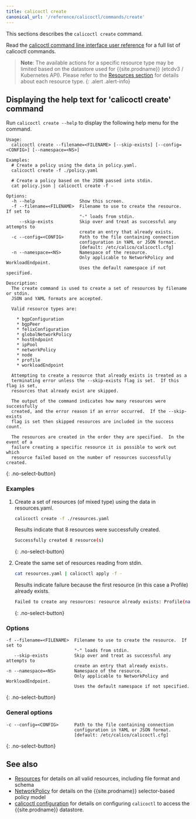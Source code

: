 ```yaml
---
title: calicoctl create
canonical_url: '/reference/calicoctl/commands/create'
---
```


This sections describes the `calicoctl create` command.

Read the [calicoctl command line interface user reference]({{site.baseurl}}/{{page.version}}/reference/calicoctl/)
for a full list of calicoctl commands.

> **Note**: The available actions for a specific resource type may be
> limited based on the datastore used for {{site.prodname}} (etcdv3 / Kubernetes API).
> Please refer to the
> [Resources section]({{site.baseurl}}/{{page.version}}/reference/calicoctl/resources/)
> for details about each resource type.
{: .alert .alert-info}


## Displaying the help text for 'calicoctl create' command

Run `calicoctl create --help` to display the following help menu for the
command.

```
Usage:
  calicoctl create --filename=<FILENAME> [--skip-exists] [--config=<CONFIG>] [--namespace=<NS>]

Examples:
  # Create a policy using the data in policy.yaml.
  calicoctl create -f ./policy.yaml

  # Create a policy based on the JSON passed into stdin.
  cat policy.json | calicoctl create -f -

Options:
  -h --help                 Show this screen.
  -f --filename=<FILENAME>  Filename to use to create the resource.  If set to
                            "-" loads from stdin.
     --skip-exists          Skip over and treat as successful any attempts to
                            create an entry that already exists.
  -c --config=<CONFIG>      Path to the file containing connection
                            configuration in YAML or JSON format.
                            [default: /etc/calico/calicoctl.cfg]
  -n --namespace=<NS>       Namespace of the resource.
                            Only applicable to NetworkPolicy and WorkloadEndpoint.
                            Uses the default namespace if not specified.

Description:
  The create command is used to create a set of resources by filename or stdin.
  JSON and YAML formats are accepted.

  Valid resource types are:

    * bgpConfiguration
    * bgpPeer
    * felixConfiguration
    * globalNetworkPolicy
    * hostEndpoint
    * ipPool
    * networkPolicy
    * node
    * profile
    * workloadEndpoint

  Attempting to create a resource that already exists is treated as a
  terminating error unless the --skip-exists flag is set.  If this flag is set,
  resources that already exist are skipped.

  The output of the command indicates how many resources were successfully
  created, and the error reason if an error occurred.  If the --skip-exists
  flag is set then skipped resources are included in the success count.

  The resources are created in the order they are specified.  In the event of a
  failure creating a specific resource it is possible to work out which
  resource failed based on the number of resources successfully created.
```
{: .no-select-button}

### Examples

1. Create a set of resources (of mixed type) using the data in resources.yaml.

   ```bash
   calicoctl create -f ./resources.yaml
   ```

   Results indicate that 8 resources were successfully created.

   ```bash
   Successfully created 8 resource(s)
   ```
   {: .no-select-button}

1. Create the same set of resources reading from stdin.

   ```bash
   cat resources.yaml | calicoctl apply -f -
   ```

   Results indicate failure because the first resource (in this case a Profile)
   already exists.

   ```bash
   Failed to create any resources: resource already exists: Profile(name=profile1)
   ```
   {: .no-select-button}

### Options

```
-f --filename=<FILENAME>  Filename to use to create the resource.  If set to
                          "-" loads from stdin.
   --skip-exists          Skip over and treat as successful any attempts to
                          create an entry that already exists.
-n --namespace=<NS>       Namespace of the resource.
                          Only applicable to NetworkPolicy and WorkloadEndpoint.
                          Uses the default namespace if not specified.
```
{: .no-select-button}

### General options

```
-c --config=<CONFIG>      Path to the file containing connection
                          configuration in YAML or JSON format.
                          [default: /etc/calico/calicoctl.cfg]
```
{: .no-select-button}

## See also

-  [Resources]({{site.baseurl}}/{{page.version}}/reference/calicoctl/resources/) for details on all valid resources, including file format
   and schema
-  [NetworkPolicy]({{site.baseurl}}/{{page.version}}/reference/calicoctl/resources/networkpolicy) for details on the {{site.prodname}} selector-based policy model
-  [calicoctl configuration]({{site.baseurl}}/{{page.version}}/reference/calicoctl/setup) for details on configuring `calicoctl` to access
   the {{site.prodname}} datastore.
